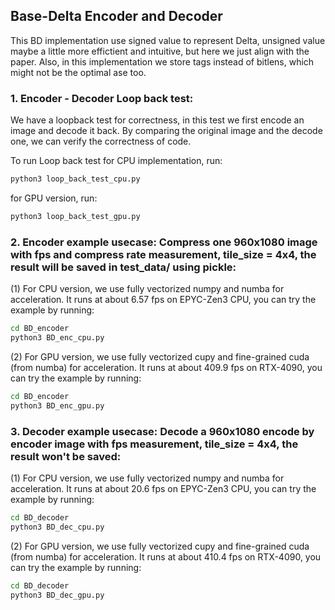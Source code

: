 ##  Base-Delta Encoder and Decoder
This BD implementation use signed value to represent Delta, unsigned value maybe a little more effictient and intuitive, but here we just align with the paper. Also, in this implementation we store tags instead of bitlens, which might not be the optimal ase too.

### 1. Encoder - Decoder Loop back test:

We have a loopback test for correctness, in this test we first encode an image and decode it back. By comparing the original image and the decode one, we can verify the correctness of code.

To run Loop back test for CPU implementation, run:
```bash
python3 loop_back_test_cpu.py
```

for GPU version, run:
```bash
python3 loop_back_test_gpu.py
```


### 2. Encoder example usecase: Compress one 960x1080 image with fps and compress rate measurement, tile_size = 4x4, the result will be saved in test_data/ using pickle:

(1) For CPU version, we use fully vectorized numpy and numba for acceleration. It runs at about 6.57 fps on EPYC-Zen3 CPU, you can try the example by running:
```bash
cd BD_encoder
python3 BD_enc_cpu.py 
```

(2) For GPU version, we use fully vectorized cupy and fine-grained cuda (from numba) for acceleration. It runs at about 409.9 fps on RTX-4090, you can try the example by running:
```bash
cd BD_encoder
python3 BD_enc_gpu.py
```


### 3. Decoder example usecase: Decode a 960x1080 encode by encoder image with fps measurement, tile_size = 4x4, the result won't be saved:

(1) For CPU version, we use fully vectorized numpy and numba for acceleration. It runs at about 20.6 fps on EPYC-Zen3 CPU, you can try the example by running:
```bash
cd BD_decoder
python3 BD_dec_cpu.py 
```

(2) For GPU version, we use fully vectorized cupy and fine-grained cuda (from numba) for acceleration. It runs at about 410.4 fps on RTX-4090, you can try the example by running:
```bash
cd BD_decoder
python3 BD_dec_gpu.py
```
